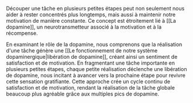 Découper une tâche en plusieurs petites étapes peut non seulement nous aider à rester concentrés plus longtemps, mais aussi à maintenir notre motivation de manière constante. Ce concept est étroitement lié à [[La dopamine]], un neurotransmetteur associé à la motivation et à la récompense.

En examinant le rôle de la dopamine, nous comprenons que la réalisation d'une tâche génère une [[Le fonctionnement de notre système dopaminergique|libération de dopamine]], créant ainsi un sentiment de satisfaction et de motivation. En fragmentant une tâche importante en plusieurs petites étapes, chaque petite réalisation déclenche une libération de dopamine, nous incitant à avancer vers la prochaine étape pour revivre cette sensation gratifiante. Cette approche crée un cycle continu de satisfaction et de motivation, rendant la réalisation de la tâche globale beaucoup plus agréable grâce aux multiples pics de dopamine.